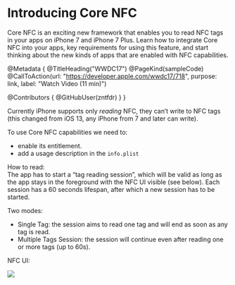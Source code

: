 # Introducing Core NFC

Core NFC is an exciting new framework that enables you to read NFC tags in your apps on iPhone 7 and iPhone 7 Plus.  Learn how to integrate Core NFC into your apps, key requirements for using this feature, and start thinking about the new kinds of apps that are enabled with NFC capabilities.

@Metadata {
   @TitleHeading("WWDC17")
   @PageKind(sampleCode)
   @CallToAction(url: "https://developer.apple.com/wwdc17/718", purpose: link, label: "Watch Video (11 min)")

   @Contributors {
      @GitHubUser(zntfdr)
   }
}



Currently iPhone supports only *reading* NFC, they can’t write to NFC tags (this changed from iOS 13, any iPhone from 7 and later can write).

To use Core NFC capabilities we need to:

- enable its entitlement.
- add a usage description in the `info.plist`

How to read:  
The app has to start a “tag reading session”, which will be valid as long as the app stays in the foreground with the NFC UI visible (see below). Each session has a 60 seconds lifespan, after which a new session has to be started.

Two modes:

- Single Tag: the session aims to read one tag and will end as soon as any tag is read.
- Multiple Tags Session: the session will continue even after reading one or more tags (up to 60s).

NFC UI:

![][uiImage]

[uiImage]: ui.png
